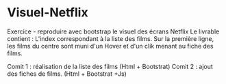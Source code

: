 # Visuel-Netflix
Exercice - reproduire avec bootstrap le visuel des écrans Netflix
Le livrable contient : 
L'index correspondant à la liste des films. Sur la première ligne, les films du centre sont muni d'un Hover et d'un clik menant au fiche des films. 

Comit 1 : réalisation de la liste des films (Html + Bootstrat)
Comit 2 : ajout des fiches de films. (Html + Bootstrat +Js)
